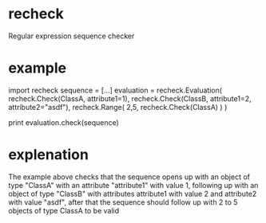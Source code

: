 # recheck
Regular expression sequence checker

# example

import recheck
sequence = [...]
evaluation = recheck.Evaluation(
  recheck.Check(ClassA, attribute1=1),
  recheck.Check(ClassB, attribute1=2, attribute2="asdf"),
  recheck.Range(
    2,5,
    recheck.Check(ClassA)
  )
)

print evaluation.check(sequence)

# explenation
The example above checks that the sequence opens up with an object of type "ClassA" with an attribute "attribute1" with value 1,
following up with an object of type "ClassB" with attributes attribute1 with value 2 and attribute2 with value "asdf",
after that the sequence should follow up with 2 to 5 objects of type ClassA to be valid
